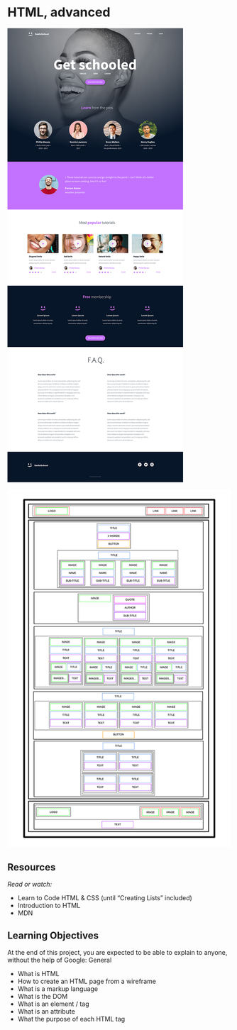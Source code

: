 # HTML, advanced

![SCREENSHOT1](./images/home.jpg)

![SCREENSHOT2](./images/frames.jpg)


## Resources

*Read or watch:*

   * Learn to Code HTML & CSS (until “Creating Lists” included)
   * Introduction to HTML
   * MDN

## Learning Objectives

At the end of this project, you are expected to be able to explain to anyone, without the help of Google:
General

   * What is HTML
   * How to create an HTML page from a wireframe
   * What is a markup language
   * What is the DOM
   * What is an element / tag
   * What is an attribute
   * What the purpose of each HTML tag
